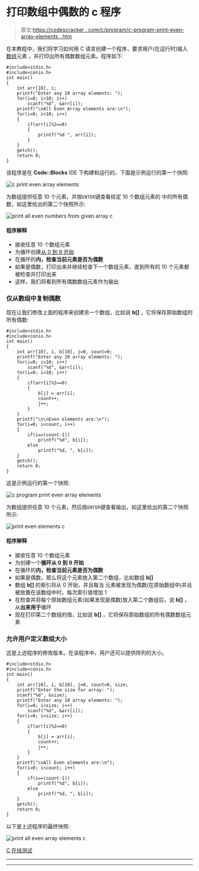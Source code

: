 # 打印数组中偶数的 c 程序

> 原文:[https://codescracker . com/c/program/c-program-print-even-array-elements . htm](https://codescracker.com/c/program/c-program-print-even-array-elements.htm)

在本教程中，我们将学习如何用 C 语言创建一个程序，要求用户(在运行时)输入[数组](/c/c-arrays.htm)元素 ，并打印出所有偶数数组元素。程序如下:

```
#include<stdio.h>
#include<conio.h>
int main()
{
    int arr[10], i;
    printf("Enter any 10 array elements: ");
    for(i=0; i<10; i++)
        scanf("%d", &arr[i]);
    printf("\nAll Even Array elements are:\n");
    for(i=0; i<10; i++)
    {
        if(arr[i]%2==0)
        {
            printf("%d ", arr[i]);
        }
    }
    getch();
    return 0;
}
```

该程序是在 **Code::Blocks** IDE 下构建和运行的，下面是示例运行的第一个快照:

![c print even array elements](../Images/4817ceee1753b05be107803c9ed338b6.png)

为数组提供任意 10 个元素，并按`ENTER`键查看给定 10 个数组元素的 中的所有偶数，如这里给出的第二个快照所示:

![print all even numbers from given array c](../Images/a15268b8aa6f1e17b1449dac387373a4.png)

#### 程序解释

*   接收任意 10 个数组元素
*   为循环创建[从 0 到 9 开始](/c/c-for-loop.htm)
*   在循环的**内，检查当前元素是否为偶数**
*   如果是偶数，打印出来并继续检查下一个数组元素，直到所有的 10 个元素都被检查并打印出来
*   这样，我们将看到所有偶数数组元素作为输出

### 仅从数组中复制偶数

现在让我们修改上面的程序来创建另一个数组，比如说 **b[]** ，它将保存原始数组的所有偶数:

```
#include<stdio.h>
#include<conio.h>
int main()
{
    int arr[10], i, b[10], j=0, count=0;
    printf("Enter any 10 array elements: ");
    for(i=0; i<10; i++)
        scanf("%d", &arr[i]);
    for(i=0; i<10; i++)
    {
        if(arr[i]%2==0)
        {
            b[j] = arr[i];
            count++;
            j++;
        }
    }
    printf("\n\nEven elements are:\n");
    for(i=0; i<count; i++)
    {
        if(i==(count-1))
            printf("%d", b[i]);
        else
            printf("%d, ", b[i]);
    }
    getch();
    return 0;
}
```

这是示例运行的第一个快照:

![c program print even array elements](../Images/30c04a3364669fd0757a471e45d1b51a.png)

为数组提供任意 10 个元素，然后按`ENTER`键查看输出，如这里给出的第二个快照所示:

![print even elements c](../Images/617ca7d41745e3b77c243d4dbe21d96e.png)

#### 程序解释

*   接收任意 10 个数组元素
*   为创建一个**循环从 0 到 9 开始**
*   在循环的**内，检查当前元素是否为偶数**
*   如果是偶数，那么将这个元素放入第二个数组，比如数组 **b[]**
*   数组 **b[]** 的索引将从 0 开始，并且每当 元素被发现为偶数(在原始数组中)并且被放置在该数组中时，每次索引值增加 1
*   在检查并将每个原始数组元素(如果发现是偶数)放入第二个数组后，说 **b[]** ， 从**出来用于**循环
*   现在打印第二个数组的值，比如说 **b[]** ，它将保存原始数组的所有偶数数组元素

### 允许用户定义数组大小

这是上述程序的修改版本。在该程序中，用户还可以提供阵列的大小。

```
#include<stdio.h>
#include<conio.h>
int main()
{
    int arr[10], i, b[10], j=0, count=0, size;
    printf("Enter the size for array: ");
    scanf("%d", &size);
    printf("Enter any 10 array elements: ");
    for(i=0; i<size; i++)
        scanf("%d", &arr[i]);
    for(i=0; i<size; i++)
    {
        if(arr[i]%2==0)
        {
            b[j] = arr[i];
            count++;
            j++;
        }
    }
    printf("\nAll Even elements are:\n");
    for(i=0; i<count; i++)
    {
        if(i==(count-1))
            printf("%d", b[i]);
        else
            printf("%d, ", b[i]);
    }
    getch();
    return 0;
}
```

以下是上述程序的最终快照:

![print all even array elements c](../Images/cbd45239c72bbec03079c581c394513a.png)

[C 在线测试](/exam/showtest.php?subid=2)

* * *

* * *